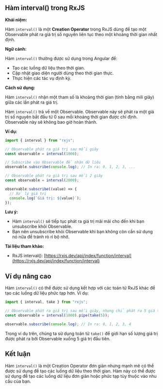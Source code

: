 ## Hàm interval() trong RxJS

**Khái niệm:**

Hàm `interval()` là một **Creation Operator** trong RxJS dùng để tạo một Observable phát ra giá trị số nguyên liên tục theo một khoảng thời gian nhất định.

**Ngữ cảnh:**

Hàm `interval()` thường được sử dụng trong Angular để:

- Tạo các luồng dữ liệu theo thời gian.
- Cập nhật giao diện người dùng theo thời gian thực.
- Thực hiện các tác vụ định kỳ.

**Cách sử dụng:**

Hàm `interval()` nhận một tham số là khoảng thời gian (tính bằng mili giây) giữa các lần phát ra giá trị.

Hàm `interval()` trả về một Observable. Observable này sẽ phát ra một giá trị số nguyên bắt đầu từ 0 sau mỗi khoảng thời gian được chỉ định. Observable này sẽ không bao giờ hoàn thành.

**Ví dụ:**

```typescript
import { interval } from "rxjs";

// Observable phát ra giá trị sau mỗi giây
const observable = interval(1000);

// Subscribe vào Observable để nhận dữ liệu
observable.subscribe(console.log); // In ra: 0, 1, 2, 3, ...

// Observable phát ra giá trị sau mỗi 2 giây
const observable = interval(2000);

observable.subscribe((value) => {
  // Xử lý giá trị
  console.log(`Giá trị: ${value}`);
});
```

**Lưu ý:**

- Hàm `interval()` sẽ tiếp tục phát ra giá trị mãi mãi cho đến khi bạn unsubscribe khỏi Observable.
- Bạn nên unsubscribe khỏi Observable khi bạn không còn cần sử dụng nó nữa để tránh rò rỉ bộ nhớ.

**Tài liệu tham khảo:**

- RxJS interval(): [https://rxjs.dev/api/index/function/interval](https://rxjs.dev/api/index/function/interval)

## Ví dụ nâng cao

Hàm `interval()` có thể được sử dụng kết hợp với các toán tử RxJS khác để tạo các luồng dữ liệu phức tạp hơn. Ví dụ:

```typescript
import { interval, take } from "rxjs";

// Observable phát ra giá trị sau mỗi giây, nhưng chỉ phát ra 5 giá trị đầu tiên
const observable = interval(1000).pipe(take(5));

observable.subscribe(console.log); // In ra: 0, 1, 2, 3, 4
```

Trong ví dụ trên, chúng ta sử dụng toán tử `take()` để giới hạn số lượng giá trị được phát ra bởi Observable xuống 5 giá trị đầu tiên.

## Kết luận

Hàm `interval()` là một Creation Operator đơn giản nhưng mạnh mẽ có thể được sử dụng để tạo các luồng dữ liệu theo thời gian. Hàm này có thể được sử dụng để tạo các luồng dữ liệu đơn giản hoặc phức tạp tùy thuộc vào nhu cầu của bạn.

